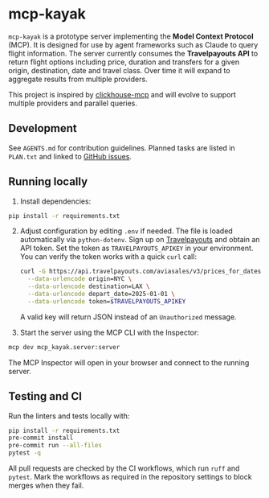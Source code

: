 # mcp-kayak

`mcp-kayak` is a prototype server implementing the **Model Context Protocol** (MCP). It is designed for use by agent frameworks such as Claude to query flight information. The server currently consumes the **Travelpayouts API** to return flight options including price, duration and transfers for a given origin, destination, date and travel class. Over time it will expand to aggregate results from multiple providers.

This project is inspired by [clickhouse-mcp](https://github.com/izaitsevfb/clickhouse-mcp) and will evolve to support multiple providers and parallel queries.

## Development

See `AGENTS.md` for contribution guidelines. Planned tasks are listed in `PLAN.txt` and linked to [GitHub issues](https://github.com/wdvr/mcp-kayak/issues).

## Running locally

1. Install dependencies:

```bash
pip install -r requirements.txt
```

2. Adjust configuration by editing `.env` if needed. The file is loaded automatically via `python-dotenv`.
   Sign up on [Travelpayouts](https://www.travelpayouts.com/) and obtain an API token.
   Set the token as `TRAVELPAYOUTS_APIKEY` in your environment. You can verify
   the token works with a quick `curl` call:

   ```bash
   curl -G https://api.travelpayouts.com/aviasales/v3/prices_for_dates \
     --data-urlencode origin=NYC \
     --data-urlencode destination=LAX \
     --data-urlencode depart_date=2025-01-01 \
     --data-urlencode token=$TRAVELPAYOUTS_APIKEY
   ```
   A valid key will return JSON instead of an `Unauthorized` message.

3. Start the server using the MCP CLI with the Inspector:

```bash
mcp dev mcp_kayak.server:server
```

The MCP Inspector will open in your browser and connect to the running server.

## Testing and CI

Run the linters and tests locally with:

```bash
pip install -r requirements.txt
pre-commit install
pre-commit run --all-files
pytest -q
```

All pull requests are checked by the CI workflows, which run `ruff` and
`pytest`. Mark the workflows as required in the repository settings to block
merges when they fail.
